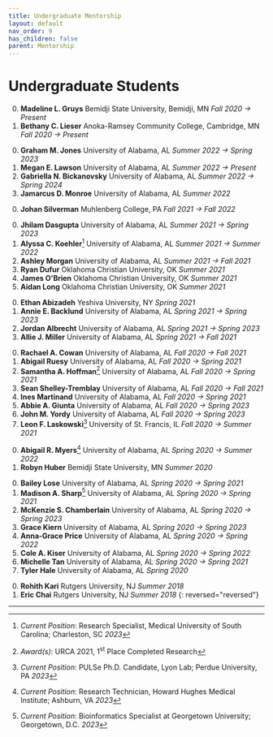 ```yaml
---
title: Undergraduate Mentorship
layout: default
nav_order: 9
has_children: false
parent: Mentorship
---
```


# Undergraduate Students

<!-- Fall 2022 -->
0. **Madeline L. Gruys** Bemidji State University, Bemidji, MN _Fall 2020 &rarr; Present_
0. **Bethany C. Lieser** Anoka-Ramsey Community College, Cambridge, MN _Fall 2020 &rarr; Present_
<!-- Summer 2022 -->
0. **Graham M. Jones** University of Alabama, AL _Summer 2022 &rarr; Spring 2023_
0. **Megan E. Lawson** University of Alabama, AL _Summer 2022 &rarr; Present_
0. **Gabriella N. Bickanovsky** University of Alabama, AL _Summer 2022 &rarr; Spring 2024_
0. **Jamarcus D. Monroe** University of Alabama, AL _Summer 2022_
<!-- Fall 2021 -->
0. **Johan Silverman** Muhlenberg College, PA _Fall 2021 &rarr; Fall 2022_
<!-- Summer 2023 -->
0. **Jhilam Dasgupta** University of Alabama, AL _Summer 2021 &rarr; Spring 2023_
0. **Alyssa C. Koehler**[^alyssackoehler] University of Alabama, AL _Summer 2021 &rarr; Summer 2022_
0. **Ashley Morgan** University of Alabama, AL _Summer 2021 &rarr; Fall 2021_
0. **Ryan Dufur** Oklahoma Christian University, OK _Summer 2021_
0. **James O'Brien** Oklahoma Christian University, OK _Summer 2021_
0. **Aidan Long** Oklahoma Christian University, OK _Summer 2021_
<!-- Spring 2021 -->
0. **Ethan Abizadeh** Yeshiva University, NY _Spring 2021_
0. **Annie E. Backlund** University of Alabama, AL _Spring 2021 &rarr; Spring 2023_
0. **Jordan Albrecht** University of Alabama, AL _Spring 2021 &rarr; Spring 2023_
0. **Allie J. Miller** University of Alabama, AL _Spring 2021 &rarr; Fall 2021_
<!-- Fall 2020 -->
0. **Rachael A. Cowan** University of Alabama, AL _Fall 2020 &rarr; Fall 2021_
0. **Abigail Ruesy** University of Alabama, AL _Fall 2020 &rarr; Spring 2021_
0. **Samantha A. Hoffman**[^samanthaahoffman] University of Alabama, AL _Fall 2020 &rarr; Spring 2021_
0. **Sean Shelley-Tremblay** University of Alabama, AL _Fall 2020 &rarr; Fall 2021_
0. **Ines Martinand** University of Alabama, AL _Fall 2020 &rarr; Spring 2021_
0. **Abbie A. Giunta** University of Alabama, AL _Fall 2020 &rarr; Spring 2023_
0. **John M. Yordy** University of Alabama, AL _Fall 2020 &rarr; Spring 2023_
0. **Leon F. Laskowski**[^leonflaskowski] University of St. Francis, IL _Fall 2020 &rarr; Summer 2021_
<!-- Summer 2020 -->
0. **Abigail R. Myers**[^abigailrmyers] University of Alabama, AL _Spring 2020 &rarr; Summer 2022_
0. **Robyn Huber** Bemidji State University, MN _Summer 2020_
<!-- Spring 2020 -->
0. **Bailey Lose** University of Alabama, AL _Spring 2020 &rarr; Spring 2021_
0. **Madison A. Sharp**[^madisonasharp] University of Alabama, AL _Spring 2020 &rarr; Spring 2021_
0. **McKenzie S. Chamberlain** University of Alabama, AL _Spring 2020 &rarr; Spring 2023_
0. **Grace Kiern** University of Alabama, AL _Spring 2020 &rarr; Spring 2023_
0. **Anna-Grace Price** University of Alabama, AL _Spring 2020 &rarr; Spring 2022_
0. **Cole A. Kiser** University of Alabama, AL _Spring 2020 &rarr; Spring 2022_
0. **Michelle Tan** University of Alabama, AL _Spring 2020 &rarr; Spring 2021_
0. **Tyler Hale** University of Alabama, AL _Spring 2020_
<!-- Rutgers University -->
0. **Rohith Kari** Rutgers University, NJ _Summer 2018_
0. **Eric Chai** Rutgers University, NJ _Summer 2018_
{: reversed="reversed"}

---

[^madisonasharp]: _Current Position_: Bioinformatics Specialist at Georgetown University; Georgetown, D.C. _2023_
[^abigailrmyers]: _Current Position_: Research Technician, Howard Hughes Medical Institute; Ashburn, VA _2023_
[^leonflaskowski]: _Current Position_: PULSe Ph.D. Candidate, Lyon Lab; Perdue University, PA _2023_
[^samanthaahoffman]: _Award(s)_: URCA 2021, 1<sup>st</sup> Place Completed Research 
[^alyssackoehler]: _Current Position_: Research Specialist, Medical University of South Carolina; Charleston, SC _2023_

